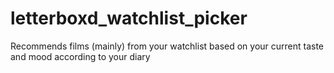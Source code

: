# letterboxd_watchlist_picker
Recommends films (mainly) from your watchlist based on your current taste and mood according to your diary
